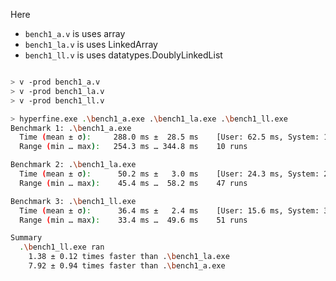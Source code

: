 Here
- `bench1_a.v` is uses array
- `bench1_la.v` is uses LinkedArray
- `bench1_ll.v` is uses datatypes.DoublyLinkedList

```bash

> v -prod bench1_a.v
> v -prod bench1_la.v
> v -prod bench1_ll.v

> hyperfine.exe .\bench1_a.exe .\bench1_la.exe .\bench1_ll.exe
Benchmark 1: .\bench1_a.exe
  Time (mean ± σ):     288.0 ms ±  28.5 ms    [User: 62.5 ms, System: 140.3 ms]
  Range (min … max):   254.3 ms … 344.8 ms    10 runs

Benchmark 2: .\bench1_la.exe
  Time (mean ± σ):      50.2 ms ±   3.0 ms    [User: 24.3 ms, System: 2.0 ms]
  Range (min … max):    45.4 ms …  58.2 ms    47 runs

Benchmark 3: .\bench1_ll.exe
  Time (mean ± σ):      36.4 ms ±   2.4 ms    [User: 15.6 ms, System: 3.3 ms]
  Range (min … max):    33.4 ms …  49.6 ms    51 runs

Summary
  .\bench1_ll.exe ran
    1.38 ± 0.12 times faster than .\bench1_la.exe
    7.92 ± 0.94 times faster than .\bench1_a.exe
```
